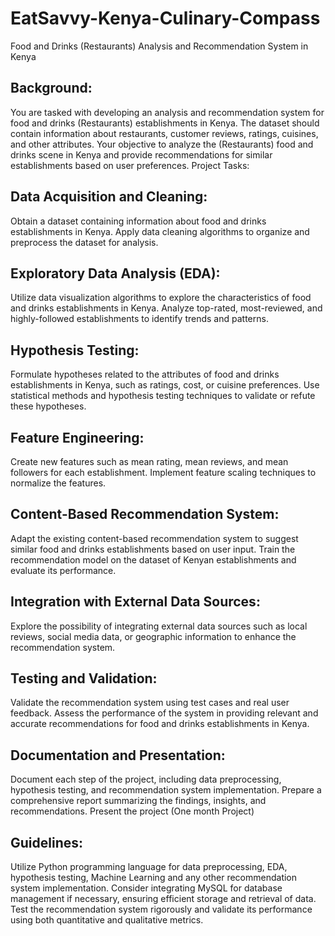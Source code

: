 # EatSavvy-Kenya-Culinary-Compass
Food and Drinks (Restaurants) Analysis and Recommendation System in Kenya
## Background:
You are tasked with developing an analysis and recommendation system for food and drinks (Restaurants) establishments in Kenya.  The dataset should contain information about restaurants, customer reviews, ratings, cuisines, and other attributes. Your objective to analyze the (Restaurants) food and drinks scene in Kenya and provide recommendations for similar establishments based on user preferences.
Project Tasks:
## Data Acquisition and Cleaning:
Obtain a dataset containing information about food and drinks establishments in Kenya.
Apply data cleaning algorithms to organize and preprocess the dataset for analysis.
## Exploratory Data Analysis (EDA):
Utilize data visualization algorithms to explore the characteristics of food and drinks establishments in Kenya.
Analyze top-rated, most-reviewed, and highly-followed establishments to identify trends and patterns.
## Hypothesis Testing:
Formulate hypotheses related to the attributes of food and drinks establishments in Kenya, such as ratings, cost, or cuisine preferences.
Use statistical methods and hypothesis testing techniques to validate or refute these hypotheses.
## Feature Engineering:
Create new features such as mean rating, mean reviews, and mean followers for each establishment.
Implement feature scaling techniques to normalize the features.
## Content-Based Recommendation System:
Adapt the existing content-based recommendation system to suggest similar food and drinks establishments based on user input.
Train the recommendation model on the dataset of Kenyan establishments and evaluate its performance.
## Integration with External Data Sources:
Explore the possibility of integrating external data sources such as local reviews, social media data, or geographic information to enhance the recommendation system.
## Testing and Validation:
Validate the recommendation system using test cases and real user feedback.
Assess the performance of the system in providing relevant and accurate recommendations for food and drinks establishments in Kenya.
## Documentation and Presentation:
Document each step of the project, including data preprocessing, hypothesis testing, and recommendation system implementation.
Prepare a comprehensive report summarizing the findings, insights, and recommendations.
Present the project (One month Project)
## Guidelines:
Utilize Python programming language for data preprocessing, EDA, hypothesis testing, Machine Learning and any other recommendation system implementation.
Consider integrating MySQL for database management if necessary, ensuring efficient storage and retrieval of data.
Test the recommendation system rigorously and validate its performance using both quantitative and qualitative metrics.

